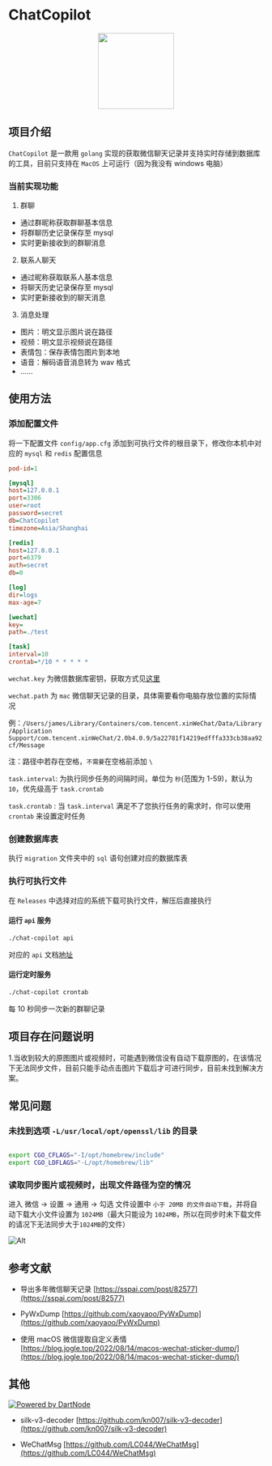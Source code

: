 # ChatCopilot

<div align="center"><img width = "150" height = "150" src="./assets/logo-universal.png" /></div>

## 项目介绍

`ChatCopilot` 是一款用 `golang` 实现的获取微信聊天记录并支持实时存储到数据库的工具，目前只支持在 `MacOS` 上可运行（因为我没有 windows 电脑）

### 当前实现功能

1. 群聊

- 通过群昵称获取群聊基本信息
- 将群聊历史记录保存至 mysql
- 实时更新接收到的群聊消息

2. 联系人聊天

- 通过昵称获取联系人基本信息
- 将聊天历史记录保存至 mysql
- 实时更新接收到的聊天消息

3. 消息处理

- 图片：明文显示图片说在路径
- 视频：明文显示视频说在路径
- 表情包：保存表情包图片到本地
- 语音：解码语音消息转为 wav 格式
- ......

## 使用方法

### 添加配置文件

将一下配置文件 `config/app.cfg` 添加到可执行文件的根目录下，修改你本机中对应的 `mysql` 和 `redis` 配置信息

```cfg
pod-id=1

[mysql]
host=127.0.0.1
port=3306
user=root
password=secret
db=ChatCopilot
timezone=Asia/Shanghai

[redis]
host=127.0.0.1
port=6379
auth=secret
db=0

[log]
dir=logs
max-age=7

[wechat]
key=
path=./test

[task]
interval=10
crontab=*/10 * * * * *
```

`wechat.key` 为微信数据库密钥，获取方式见[这里](doc/mac数据库解密.md)

`wechat.path` 为 `mac` 微信聊天记录的目录，具体需要看你电脑存放位置的实际情况

例：`/Users/james/Library/Containers/com.tencent.xinWeChat/Data/Library/Application Support/com.tencent.xinWeChat/2.0b4.0.9/5a22781f14219edfffa333cb38aa92cf/Message`

注：路径中若存在空格，`不需要`在空格前添加 `\`

`task.interval`: 为执行同步任务的间隔时间，单位为 `秒`(范围为 1-59)，默认为 `10`，优先级高于 `task.crontab`

`task.crontab` : 当 `task.interval` 满足不了您执行任务的需求时，你可以使用 `crontab` 来设置定时任务

### 创建数据库表

执行 `migration` 文件夹中的 `sql` 语句创建对应的数据库表

### 执行可执行文件

在 `Releases` 中选择对应的系统下载可执行文件，解压后直接执行

#### 运行 `api` 服务

```sh
./chat-copilot api

```

对应的 `api` 文档[地址](doc/api.md)

#### 运行定时服务

```sh
./chat-copilot crontab

```

每 10 秒同步一次新的群聊记录

## 项目存在问题说明

1.当收到较大的原图图片或视频时，可能遇到微信没有自动下载原图的，在该情况下无法同步文件，目前只能手动点击图片下载后才可进行同步，目前未找到解决方案。

## 常见问题

### 未找到选项 `-L/usr/local/opt/openssl/lib` 的目录

```sh

export CGO_CFLAGS="-I/opt/homebrew/include"
export CGO_LDFLAGS="-L/opt/homebrew/lib"

```

### 读取同步图片或视频时，出现文件路径为空的情况

进入 微信 -> 设置 -> 通用 -> 勾选 文件设置中 `小于 20MB 的文件自动下载`，并将自动下载大小文件设置为 `1024MB`（最大只能设为 `1024MB`，所以在同步时未下载文件的请况下无法同步大于`1024MB`的文件）

![Alt](doc/img/wechat-file-setting.png)

## 参考文献

- 导出多年微信聊天记录 [https://sspai.com/post/82577](https://sspai.com/post/82577)

- PyWxDump [https://github.com/xaoyaoo/PyWxDump](https://github.com/xaoyaoo/PyWxDump)

- 使用 macOS 微信提取自定义表情 [https://blog.jogle.top/2022/08/14/macos-wechat-sticker-dump/](https://blog.jogle.top/2022/08/14/macos-wechat-sticker-dump/)

## 其他

[![Powered by DartNode](https://dartnode.com/branding/DN-Open-Source-sm.png)](https://dartnode.com "Powered by DartNode - Free VPS for Open Source")

- silk-v3-decoder [https://github.com/kn007/silk-v3-decoder](https://github.com/kn007/silk-v3-decoder)

- WeChatMsg [https://github.com/LC044/WeChatMsg](https://github.com/LC044/WeChatMsg)
